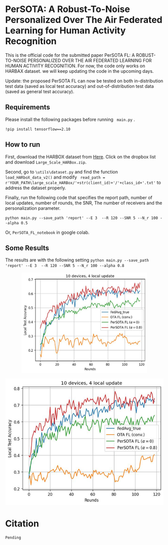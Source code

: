 # PerSOTA: A Robust-To-Noise Personalized Over The Air Federated Learning for Human Activity Recognition

This is the official code for the submitted paper PerSOTA FL: A ROBUST-TO-NOISE PERSONALIZED OVER THE AIR FEDERATED LEARNING FOR HUMAN ACTIVITY RECOGNITION. For now, the code only works on HARBAX dataset. we will keep updating the code in the upcoming days.

Update: the proposed PerSOTA FL can now be tested on both in-distribution test data (saved as local test accuracy) and out-of-distribution test data (saved as general test accuracy).


## Requirements
Please install the following packages before running ``` main.py``` .
```
!pip install tensorflow==2.10
```
## How to run
First, download the HARBOX dataset from [Here]([https://pages.github.com/](https://github.com/xmouyang/FL-Datasets-for-HAR)). Click on the dropbox list and download ```Large_Scale_HARBox.zip```.

Second, go to ```\utils\dataset.py``` and find the function ``` load_HARboX_data_v2() ``` and modify ``` read_path = r'YOUR_PATH\large_scale_HARBox/'+str(client_id)+'/'+class_id+'.txt'``` to address the dataset properly.

Finally, run the following code that specifies the report path, number of local updates, number of rounds, the SNR, The number of receivers and the personalization parameter.
```
python main.py --save_path 'report' --E 3  --R 120 --SNR 5 --N_r 100 --alpha 0.5
```
Or, ```PerSOTA_FL_notebook``` in google colab.

## Some Results
 The results are with the following setting ```python main.py --save_path 'report' --E 3  --R 120 --SNR 5 --N_r 100 --alpha 0.8```
<p align="center">
  <img src="imgs/Acc_VS_rounds_local.jpg" width="400">
  
</p>

<p align="center">
   <img src="imgs/Acc_VS_rounds_local_2.jpg" width="800">
</p>

# Citation
```
Pending
```
